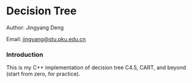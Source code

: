 # Decision Tree

Author: Jingyang Deng

Email: jingyang@stu.pku.edu.cn

### Introduction

This is my C++ implementation of decision tree C4.5, CART, and beyond (start from zero, for practice).
